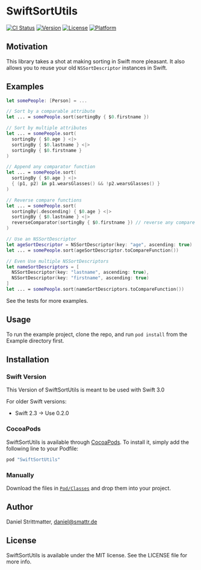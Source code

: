 # SwiftSortUtils

[![CI Status](https://img.shields.io/travis/dsmatter/SwiftSortUtils.svg?style=flat)](https://travis-ci.org/dsmatter/SwiftSortUtils.svg?branch=master)
[![Version](https://img.shields.io/cocoapods/v/SwiftSortUtils.svg?style=flat)](http://cocoapods.org/pods/SwiftSortUtils)
[![License](https://img.shields.io/cocoapods/l/SwiftSortUtils.svg?style=flat)](http://cocoapods.org/pods/SwiftSortUtils)
[![Platform](https://img.shields.io/cocoapods/p/SwiftSortUtils.svg?style=flat)](http://cocoapods.org/pods/SwiftSortUtils)

## Motivation

This library takes a shot at making sorting in Swift more pleasant. It also allows you to reuse your old `NSSortDescriptor` instances in Swift.

## Examples

```swift
let somePeople: [Person] = ...

// Sort by a comparable attribute
let ... = somePeople.sort(sortingBy { $0.firstname })

// Sort by multiple attributes
let ... = somePeople.sort(
  sortingBy { $0.age } <|>
  sortingBy { $0.lastname } <|>
  sortingBy { $0.firstname }
)

// Append any comparator function
let ... = somePeople.sort(
  sortingBy { $0.age } <|>
  { (p1, p2) in p1.wearsGlasses() && !p2.wearsGlasses() }
)

// Reverse compare functions
let ... = somePeople.sort(
  sortingBy(.descending) { $0.age } <|>
  sortingBy { $0.lastname } <|>
  reverseComparator(sortingBy { $0.firstname }) // reverse any compare function
)

// Use an NSSortDescriptor
let ageSortDescriptor = NSSortDescriptor(key: "age", ascending: true)
let ... = somePeople.sort(ageSortDescriptor.toCompareFunction())

// Even Use multiple NSSortDescriptors
let nameSortDescriptors = [
  NSSortDescriptor(key: "lastname", ascending: true),
  NSSortDescriptor(key: "firstname", ascending: true)
]
let ... = somePeople.sort(nameSortDescriptors.toCompareFunction())
```

See the tests for more examples.

## Usage

To run the example project, clone the repo, and run `pod install` from the Example directory first.

## Installation

### Swift Version

This Version of SwiftSortUtils is meant to be used with Swift 3.0

For older Swift versions:

* Swift 2.3 -> Use 0.2.0

### CocoaPods

SwiftSortUtils is available through [CocoaPods](http://cocoapods.org). To install
it, simply add the following line to your Podfile:

```ruby
pod "SwiftSortUtils"
```

### Manually

Download the files in [`Pod/Classes`](https://github.com/dsmatter/SwiftSortUtils/tree/master/Pod/Classes) and drop them into your project.

## Author

Daniel Strittmatter, daniel@smattr.de

## License

SwiftSortUtils is available under the MIT license. See the LICENSE file for more info.
